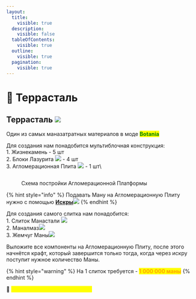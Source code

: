 ```yaml
---
layout:
  title:
    visible: true
  description:
    visible: false
  tableOfContents:
    visible: true
  outline:
    visible: true
  pagination:
    visible: true
---
```


# 🔹 Террасталь

## Террасталь ![](https://lh7-us.googleusercontent.com/Ar1K7ls3o9D4WlR4Av\_XEBxSr7SJAo5nihJJiDOIvUaVudPEAGoaceawq\_jvblapRHiZ8D9F328qmmGOu-TPHfaKzIGVDJexc5bDBPtQGsgabqmjIy-7Mq4zRoM8OQov5TqrlH20gmlQEGxcMP\_KJDA)

Один из самых маназатратных материалов в моде <mark style="color:green;">**Botania**</mark>

Для создания нам понадобится мультиблочная конструкция:\
1\.  Жизнекамень<img src="https://lh7-us.googleusercontent.com/NgiybCRW4IrJe6wrn6y774e95T0N24LHsQv1Bve44lSwVmRTmOh3bFlJrx237cd6xr2Io7X-cAOPta-207OsRIuL7YeU82TwaKzh8NBQ1uqfA-iWFJql0OIP40GzmvnolfO2xsO0XCC5-0u7qLJYMHQ" alt="" data-size="original"> - 5 шт\
2\. Блоки Лазурита ![](https://lh7-us.googleusercontent.com/bq7sj05maZslets5Nk8IKs6QPqJmOQyeDxsASnSqusxDCsjvVnO\_FItpvHbatnCO65GmfsRPXO3WPNJvnYrAYYZxOrZI2JBKxZN4w9NsWuay3sMdYpyEXo39u4hMlPnMYL1tnavBt1nWlCr6jQWWzGQ) - 4 шт\
3\. Агломерационная Плита ![](https://lh7-us.googleusercontent.com/3trUidDv5-2aoh-R6WNIZYvlwJ\_-6nQsj\_L9plEM9Lz26YdlN38Fk0SfaZsL8vGXPKTgQOphtSrgVFmrpWogBWMMHYLf78jkFyG1ziJlT2Hp6sQhRpIjAF3bcBdVES6z52XcchShoPJm4OXmWwPggG8) - 1 шт\


<figure><img src="https://lh7-us.googleusercontent.com/7lwpe_PkLk8budy05CnYUbcsJ-rk5UxCr-MJvgc5H4vovJCwTujN59xGwJOyJcla8Law4k-c_7ND-KIK9PnBpVsVSJQEUqxDoOEZH1QdfFRdFBBzj-yXAFumCbZHwY5rQI2ziF0aMNlJRb05lLFmaJo" alt=""><figcaption><p>Схема постройки Агломерационной Платформы</p></figcaption></figure>

{% hint style="info" %}
Подавать Ману на Агломерационную Плиту нужно с помощью [**Искры**](peredacha-many.md#iskry)![](https://lh7-us.googleusercontent.com/z9swQzmUF62e9WYQXRi6GF7IP6JiA\_FpCRfYN6X32prSnYZLiETlw9yKoWWwJQ2wZzwkcHsKXtKPa8h7Rt9sSir\_WrBmq2fewSPQSv0iTlOr2N7Q5sLQYJ2IJKngqSVWP3Ut7-VIrlNbHKJv1lLDCys)
{% endhint %}

Для создания самого слитка нам понадобится:\
1\. Слиток Манастали ![](https://lh7-us.googleusercontent.com/iLd6tbmta0mY032hcRXNt7UfY73vf08JqHNv9IOFeK1bMUVlCQ5K\_sr4zpJjkn3KZB485eGWCH7ybByF4BZ3xcqgSSVbVMh5308mbnz9bClyscLzNCzKyh9dOQLJJSPtoInYg0j3ZBKkUYJu88kRr0o)\
2\. Маналмаз![](https://lh7-us.googleusercontent.com/4oVaDQL8wiP\_L3JDTiy1tlPoioiiSEY2t1PRVc54XkiXdRfiiPRU6WAjmmnsSGAudz3LZkp6ly6fIBtrJqnKw5\_5HSLM-vsYhA9oVygNlDeXJhJRTOKjtX4rCEpczwLztQvpOM0kltFGuglLpZkyR\_w)\
3\. Жемчуг Маны![](https://lh7-us.googleusercontent.com/CczAXAiBGRGPTfCYKRhV\_1w4FD4XqMqTpwOzkGXto4S0uSQsKipXCosx5Kh4Uannph6DCQsTcAs3o0nWJxQnlVIrwUhsIPgh9DkGOT4mp5-zdDjfNcw-P5YdGkKGb0UIE4bbFMPSTHABnL7HGw-Yylw)

Выложите все компоненты на Агломерационную Плиту, после этого начнётся крафт, который завершится только тогда, когда через искру поступит нужное количество Маны.

{% hint style="warning" %}
На 1 слиток требуется - <mark style="color:orange;">**1 000 000 маны**</mark>
{% endhint %}

&#x20;:pushpin: <mark style="color:yellow;">**`Завод Промышленной Агломерации`**</mark>&#x20;
